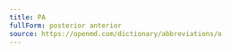 ```yaml
---
title: PA
fullForm: posterior anterior
source: https://openmd.com/dictionary/abbreviations/o
---
```

